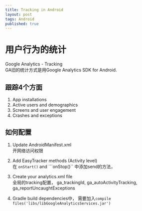 ```yaml
---
title: Tracking in Android
layout: post
tags: Android
published: true
---
```



# 用户行为的统计  
Google Analytics - Tracking  
GA旧的统计方式是用Google Analytics SDK for Android.

## 跟踪4个方面  
1. App installations  
2. Active users and demographics  
3. Screens and user engagement  
4. Crashes and exceptions  

## 如何配置  
1. Update AndroidManifest.xml  
开网络访问权限  

2. Add EasyTracker methods (Activity level)  
在 ```onStart()``` and ```onStop()`` 中添加send的方法，  

3. Create your analytics.xml file  
全局的tracking配置， ga_trackingId, ga_autoActivityTracking, ga_reportUncaughtExceptions  

4. Gradle build dependencies中， 需要加入``compile files('libs/libGoogleAnalyticsServices.jar')``

